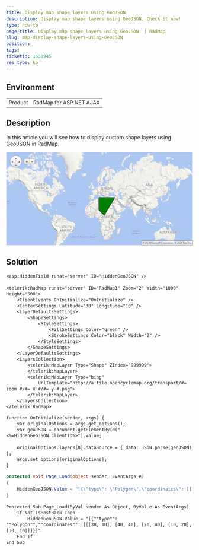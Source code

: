 ```yaml
---
title: Display map shape layers using GeoJSON
description: Display map shape layers using GeoJSON. Check it now!
type: how-to
page_title: Display map shape layers using GeoJSON. | RadMap
slug: map-display-shape-layers-using-GeoJSON
position: 
tags: 
ticketid: 1638945
res_type: kb
---
```


## Environment

<table>
	<tbody>
		<tr>
			<td>Product</td>
			<td>RadMap for ASP.NET AJAX</td>
		</tr>
	</tbody>
</table>

## Description

In this article you will see how to display custom shape layers using GeoJSON in RadMap.

![Polygon shape using GeoJSON](images/map-geojson-polygoin%20.png "Polygon shape using GeoJSON")

## Solution

````ASPX
<asp:HiddenField runat="server" ID="HiddenGeoJSON" />

<telerik:RadMap runat="server" ID="RadMap1" Zoom="2" Width="1000" Height="500">
    <ClientEvents OnInitialize="OnInitialize" />
    <CenterSettings Latitude="30" Longitude="10" />
    <LayerDefaultsSettings>
        <ShapeSettings>
            <StyleSettings>
                <FillSettings Color="green" />
                <StrokeSettings Color="black" Width="2" />
            </StyleSettings>
        </ShapeSettings>
    </LayerDefaultsSettings>
    <LayersCollection>
        <telerik:MapLayer Type="Shape" ZIndex="999999">
        </telerik:MapLayer>
        <telerik:MapLayer Type="bing"
            UrlTemplate="http://a.tile.opencyclemap.org/transport/#= zoom #/#= x #/#= y #.png">
        </telerik:MapLayer>
    </LayersCollection>
</telerik:RadMap>
````
````JS
function OnInitialize(sender, args) {
    var originalOptions = args.get_options();
    var geoJSON = document.getElementById("<%=HiddenGeoJSON.ClientID%>").value;

    originalOptions.layers[0].dataSource = { data: JSON.parse(geoJSON) };
    args.set_options(originalOptions);
}
````

````C#
protected void Page_Load(object sender, EventArgs e)
{
    HiddenGeoJSON.Value = "[{\"type\": \"Polygon\",\"coordinates\": [[[20, 10], [40, 40], [10, 40], [10, 20], [20, 10]]]}]";
}
````
````VB
Protected Sub Page_Load(ByVal sender As Object, ByVal e As EventArgs)
    If Not IsPostBack Then
        HiddenGeoJSON.Value = "[{""type"": ""Polygon"",""coordinates"": [[[30, 10], [40, 40], [20, 40], [10, 20], [30, 10]]]}]"
    End If
End Sub
````

    